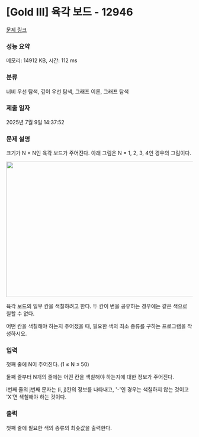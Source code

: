 # [Gold III] 육각 보드 - 12946 

[문제 링크](https://www.acmicpc.net/problem/12946) 

### 성능 요약

메모리: 14912 KB, 시간: 112 ms

### 분류

너비 우선 탐색, 깊이 우선 탐색, 그래프 이론, 그래프 탐색

### 제출 일자

2025년 7월 9일 14:37:52

### 문제 설명

<p>크기가 N × N인 육각 보드가 주어진다. 아래 그림은 N = 1, 2, 3, 4인 경우의 그림이다.</p>

<p style="text-align: center;"><img alt="" src="https://upload.acmicpc.net/178f50c1-48cc-4c06-b8fb-e72b49396348/-/preview/" style="width: 972px; height: 366px;"></p>

<p>육각 보드의 일부 칸을 색칠하려고 한다. 두 칸이 변을 공유하는 경우에는 같은 색으로 칠할 수 없다.</p>

<p>어떤 칸을 색칠해야 하는지 주어졌을 때, 필요한 색의 최소 종류를 구하는 프로그램을 작성하시오.</p>

### 입력 

 <p>첫째 줄에 N이 주어진다. (1 ≤ N ≤ 50)</p>

<p>둘째 줄부터 N개의 줄에는 어떤 칸을 색칠해야 하는지에 대한 정보가 주어진다.</p>

<p>i번째 줄의 j번째 문자는 (i, j)칸의 정보를 나타내고, '-'인 경우는 색칠하지 않는 것이고 'X'면 색칠해야 하는 것이다.</p>

### 출력 

 <p>첫째 줄에 필요한 색의 종류의 최솟값을 출력한다. </p>


